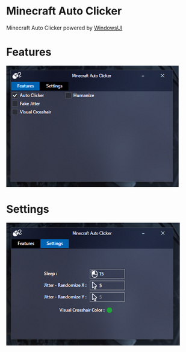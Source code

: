 # Minecraft Auto Clicker
Minecraft Auto Clicker powered by [WindowsUI](https://github.com/lysep-corp/WindowsUI)
# Features
![alt text](https://github.com/Lufzys/MinecraftAutoClicker/blob/main/example01_02042021.PNG?raw=true)
# Settings
![alt text](https://github.com/Lufzys/MinecraftAutoClicker/blob/main/example02_02042021.PNG?raw=true)
